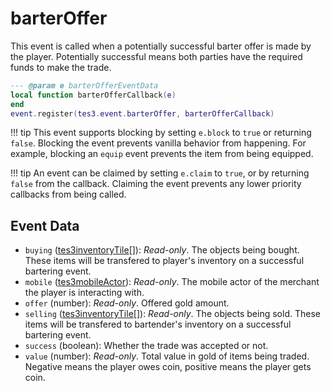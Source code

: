 # barterOffer
<div class="search_terms" style="display: none">barteroffer</div>

<!---
	This file is autogenerated. Do not edit this file manually. Your changes will be ignored.
	More information: https://github.com/MWSE/MWSE/tree/master/docs
-->

This event is called when a potentially successful barter offer is made by the player. Potentially successful means both parties have the required funds to make the trade.

```lua
--- @param e barterOfferEventData
local function barterOfferCallback(e)
end
event.register(tes3.event.barterOffer, barterOfferCallback)
```

!!! tip
	This event supports blocking by setting `e.block` to `true` or returning `false`. Blocking the event prevents vanilla behavior from happening. For example, blocking an `equip` event prevents the item from being equipped.

!!! tip
	An event can be claimed by setting `e.claim` to `true`, or by returning `false` from the callback. Claiming the event prevents any lower priority callbacks from being called.

## Event Data

* `buying` ([tes3inventoryTile](../types/tes3inventoryTile.md)[]): *Read-only*. The objects being bought. These items will be transfered to player's inventory on a successful bartering event.
* `mobile` ([tes3mobileActor](../types/tes3mobileActor.md)): *Read-only*. The mobile actor of the merchant the player is interacting with.
* `offer` (number): *Read-only*. Offered gold amount.
* `selling` ([tes3inventoryTile](../types/tes3inventoryTile.md)[]): *Read-only*. The objects being sold. These items will be transfered to bartender's inventory on a successful bartering event.
* `success` (boolean): Whether the trade was accepted or not.
* `value` (number): *Read-only*. Total value in gold of items being traded. Negative means the player owes coin, positive means the player gets coin.

